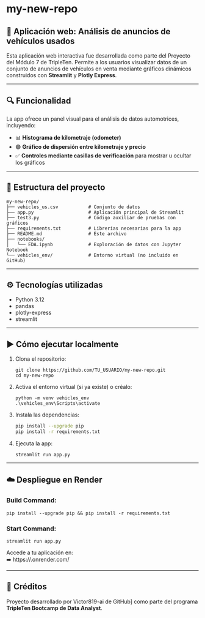 
# my-new-repo

## 🚗 Aplicación web: Análisis de anuncios de vehículos usados

Esta aplicación web interactiva fue desarrollada como parte del Proyecto del Módulo 7 de TripleTen. Permite a los usuarios visualizar datos de un conjunto de anuncios de vehículos en venta mediante gráficos dinámicos construidos con **Streamlit** y **Plotly Express**.

---

## 🔍 Funcionalidad

La app ofrece un panel visual para el análisis de datos automotrices, incluyendo:

- 📊 **Histograma de kilometraje (odometer)**
- 🟣 **Gráfico de dispersión entre kilometraje y precio**
- ✅ **Controles mediante casillas de verificación** para mostrar u ocultar los gráficos

---

## 📁 Estructura del proyecto

```
my-new-repo/
├── vehicles_us.csv           # Conjunto de datos
├── app.py                    # Aplicación principal de Streamlit
├── test3.py                  # Código auxiliar de pruebas con gráficos
├── requirements.txt          # Librerías necesarias para la app
├── README.md                 # Este archivo
├── notebooks/
│   └── EDA.ipynb             # Exploración de datos con Jupyter Notebook
└── vehicles_env/             # Entorno virtual (no incluido en GitHub)
```

---

## ⚙️ Tecnologías utilizadas

- Python 3.12
- pandas
- plotly-express
- streamlit

---

## ▶️ Cómo ejecutar localmente

1. Clona el repositorio:
   ```
   git clone https://github.com/TU_USUARIO/my-new-repo.git
   cd my-new-repo
   ```

2. Activa el entorno virtual (si ya existe) o créalo:
   ```
   python -m venv vehicles_env
   .\vehicles_env\Scripts\activate
   ```

3. Instala las dependencias:
   ```bash
   pip install --upgrade pip
   pip install -r requirements.txt
   ```

4. Ejecuta la app:
   ```
   streamlit run app.py
   ```

---

## ☁️ Despliegue en Render

### Build Command:
```
pip install --upgrade pip && pip install -r requirements.txt
```

### Start Command:
```
streamlit run app.py
```

Accede a tu aplicación en:  
➡️ https://<NOMBRE-DE-TU-APP>.onrender.com/

---

## 📌 Créditos

Proyecto desarrollado por Victor819-ai de GitHub] como parte del programa **TripleTen Bootcamp de Data Analyst**.
